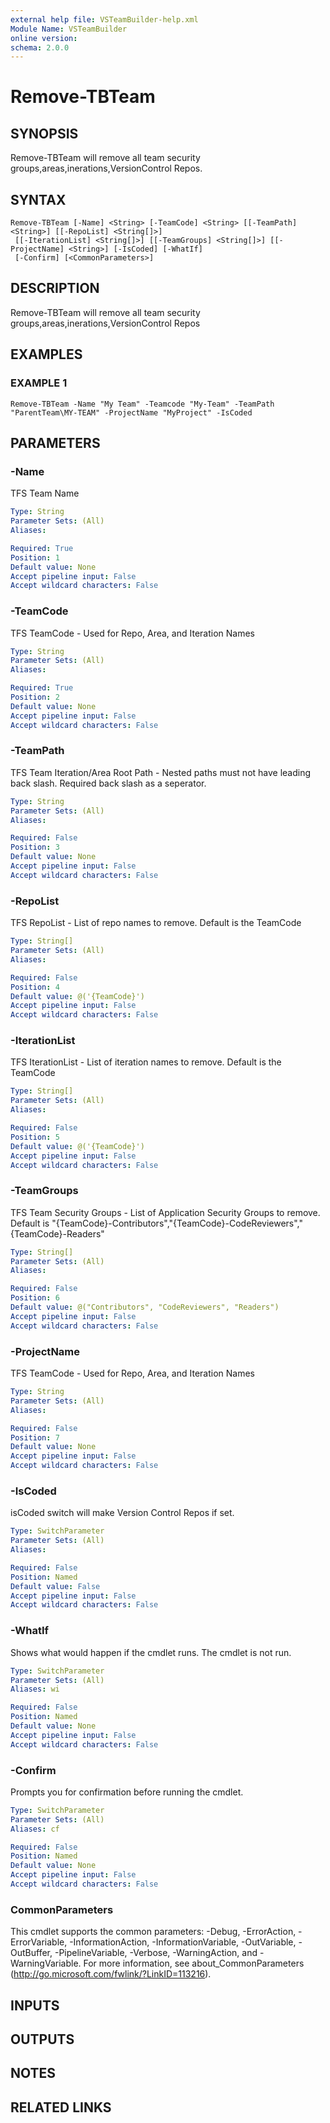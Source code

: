 ```yaml
---
external help file: VSTeamBuilder-help.xml
Module Name: VSTeamBuilder
online version:
schema: 2.0.0
---
```


# Remove-TBTeam

## SYNOPSIS
Remove-TBTeam will remove all team security groups,areas,inerations,VersionControl Repos.

## SYNTAX

```
Remove-TBTeam [-Name] <String> [-TeamCode] <String> [[-TeamPath] <String>] [[-RepoList] <String[]>]
 [[-IterationList] <String[]>] [[-TeamGroups] <String[]>] [[-ProjectName] <String>] [-IsCoded] [-WhatIf]
 [-Confirm] [<CommonParameters>]
```

## DESCRIPTION
Remove-TBTeam will remove all team security groups,areas,inerations,VersionControl Repos

## EXAMPLES

### EXAMPLE 1
```
Remove-TBTeam -Name "My Team" -Teamcode "My-Team" -TeamPath "ParentTeam\MY-TEAM" -ProjectName "MyProject" -IsCoded
```

## PARAMETERS

### -Name
TFS Team Name

```yaml
Type: String
Parameter Sets: (All)
Aliases:

Required: True
Position: 1
Default value: None
Accept pipeline input: False
Accept wildcard characters: False
```

### -TeamCode
TFS TeamCode - Used for Repo, Area, and Iteration Names

```yaml
Type: String
Parameter Sets: (All)
Aliases:

Required: True
Position: 2
Default value: None
Accept pipeline input: False
Accept wildcard characters: False
```

### -TeamPath
TFS Team Iteration/Area Root Path - Nested paths must not have leading back slash.
Required back slash as a seperator.

```yaml
Type: String
Parameter Sets: (All)
Aliases:

Required: False
Position: 3
Default value: None
Accept pipeline input: False
Accept wildcard characters: False
```

### -RepoList
TFS RepoList - List of repo names to remove. 
Default is the TeamCode

```yaml
Type: String[]
Parameter Sets: (All)
Aliases:

Required: False
Position: 4
Default value: @('{TeamCode}')
Accept pipeline input: False
Accept wildcard characters: False
```

### -IterationList
TFS IterationList - List of iteration names to remove. 
Default is the TeamCode

```yaml
Type: String[]
Parameter Sets: (All)
Aliases:

Required: False
Position: 5
Default value: @('{TeamCode}')
Accept pipeline input: False
Accept wildcard characters: False
```

### -TeamGroups
TFS Team Security Groups - List of Application Security Groups to remove. 
Default is "{TeamCode}-Contributors","{TeamCode}-CodeReviewers","{TeamCode}-Readers"

```yaml
Type: String[]
Parameter Sets: (All)
Aliases:

Required: False
Position: 6
Default value: @("Contributors", "CodeReviewers", "Readers")
Accept pipeline input: False
Accept wildcard characters: False
```

### -ProjectName
TFS TeamCode - Used for Repo, Area, and Iteration Names

```yaml
Type: String
Parameter Sets: (All)
Aliases:

Required: False
Position: 7
Default value: None
Accept pipeline input: False
Accept wildcard characters: False
```

### -IsCoded
isCoded switch will make Version Control Repos if set.

```yaml
Type: SwitchParameter
Parameter Sets: (All)
Aliases:

Required: False
Position: Named
Default value: False
Accept pipeline input: False
Accept wildcard characters: False
```

### -WhatIf
Shows what would happen if the cmdlet runs.
The cmdlet is not run.

```yaml
Type: SwitchParameter
Parameter Sets: (All)
Aliases: wi

Required: False
Position: Named
Default value: None
Accept pipeline input: False
Accept wildcard characters: False
```

### -Confirm
Prompts you for confirmation before running the cmdlet.

```yaml
Type: SwitchParameter
Parameter Sets: (All)
Aliases: cf

Required: False
Position: Named
Default value: None
Accept pipeline input: False
Accept wildcard characters: False
```

### CommonParameters
This cmdlet supports the common parameters: -Debug, -ErrorAction, -ErrorVariable, -InformationAction, -InformationVariable, -OutVariable, -OutBuffer, -PipelineVariable, -Verbose, -WarningAction, and -WarningVariable.
For more information, see about_CommonParameters (http://go.microsoft.com/fwlink/?LinkID=113216).

## INPUTS

## OUTPUTS

## NOTES

## RELATED LINKS
